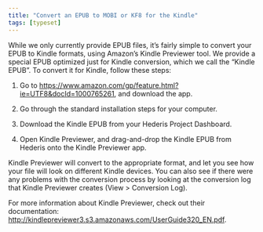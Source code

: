 ```yaml
---
title: "Convert an EPUB to MOBI or KF8 for the Kindle"
tags: [typeset]
---
```

 
<html><body><section data-type="chapter" class="hsecchapter" data-hederis-type="hsecchapter" id="convert-to-kindle" data-pi-attrs="id: convert-to-kindle; data-tags: typeset;" role="doc-chapter" data-tags="typeset" data-author-name=" " data-book-title=" " title="Convert an EPUB to MOBI or KF8 for the Kindle"><p class="hblkp" data-hederis-type="hblkp" id="p7qDiyjti">While we only currently provide EPUB files, it&#8217;s fairly simple to convert your EPUB to Kindle formats, using Amazon&#8217;s Kindle Previewer tool. We provide a special EPUB optimized just for Kindle conversion, which we call the &#8220;Kindle EPUB&#8221;. To convert it for Kindle, follow these steps:</p><ol class="hwprnumlist" data-hederis-type="hwprnumlist" id="p8IfwrJ9Q"><li class="hblkoli" data-hederis-type="hblkoli" id="li9QfPRXiw"><p class="hblkoli" data-hederis-type="hblklip" id="pRAhBR8Lo">Go to <a href="https://www.amazon.com/gp/feature.html?ie=UTF8&amp;docId=1000765261" class="hspana" data-hederis-type="hspana" id="pME6Jv9pl">https://www.amazon.com/gp/feature.html?ie=UTF8&amp;docId=1000765261</a>, and download the app.</p></li><li class="hblkoli" data-hederis-type="hblkoli" id="liJ15hCY49"><p class="hblkoli" data-hederis-type="hblklip" id="p8q84Jl9W">Go through the standard installation steps for your computer.</p></li><li class="hblkoli" data-hederis-type="hblkoli" id="liwy4gnY1i"><p class="hblkoli" data-hederis-type="hblklip" id="ptwdEP27X">Download the Kindle EPUB from your Hederis Project Dashboard.</p></li><li class="hblkoli" data-hederis-type="hblkoli" id="lio2GAufps"><p class="hblkoli" data-hederis-type="hblklip" id="pH1hle33f">Open Kindle Previewer, and drag-and-drop the Kindle EPUB from Hederis onto the Kindle Previewer app.</p></li></ol><p class="hblkp" data-hederis-type="hblkp" id="p5RSh9qbl">Kindle Previewer will convert to the appropriate format, and let you see how your file will look on different Kindle devices. You can also see if there were any problems with the conversion process by looking at the conversion log that Kindle Previewer creates (View &gt; Conversion Log).</p><p class="hblkp" data-hederis-type="hblkp" id="p8JaGm11G">For more information about Kindle Previewer, check out their documentation: <a href="http://kindlepreviewer3.s3.amazonaws.com/UserGuide320_EN.pdf" class="hspana" data-hederis-type="hspana" id="pRaq3WrQS">http://kindlepreviewer3.s3.amazonaws.com/UserGuide320_EN.pdf</a>.</p></section></body></html>
